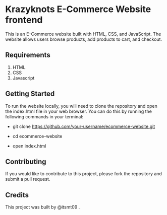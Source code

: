 # Krazyknots E-Commerce Website frontend

This is an E-Commerce website built with HTML, CSS, and JavaScript. The website allows users browse products, add products to cart, and checkout.

## Requirements

1. HTML
2. CSS
3. Javascript




## Getting Started

To run the website locally, you will need to clone the repository and open the index.html file in your web browser. You can do this by running the following commands in your terminal:

- git clone https://github.com/your-username/ecommerce-website.git
* cd ecommerce-website
+ open index.html


## Contributing

If you would like to contribute to this project, please fork the repository and submit a pull request.


## Credits

This project was built by @itsmt09 .
